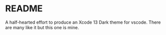 # README

A half-hearted effort to produce an Xcode 13 Dark theme for vscode. There are
many like it but this one is mine.

